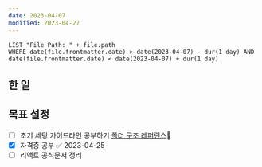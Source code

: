```yaml
---
date: 2023-04-07
modified: 2023-04-27
---
```


```dataview
LIST "File Path: " + file.path
WHERE date(file.frontmatter.date) > date(2023-04-07) - dur(1 day) AND date(file.frontmatter.date) < date(2023-04-07) + dur(1 day)
```

## 한 일

## 목표 설정

- [ ] 초기 세팅 가이드라인 공부하기 [폴더 구조 레퍼런스](../../../site/develop/폴더%20구조%20레퍼런스)🔼
- [x] 자격증 공부 ✅ 2023-04-25
- [ ] 리액트 공식문서 정리
